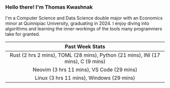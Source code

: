 
### Hello there! I'm Thomas Kwashnak

I'm a Computer Science and Data Science double major with an Economics
minor at Quinnipiac University, graduating in 2024.
I enjoy diving into algorithms and learning the inner-workings of the tools
many programmers take for granted.

| Past Week Stats |
| :---: |
| Rust (2 hrs 2 mins), TOML (28 mins), Python (21 mins), INI (17 mins), C (9 mins) |
| Neovim (3 hrs 11 mins), VS Code (29 mins) |
| Linux (3 hrs 11 mins), Windows (29 mins) |

